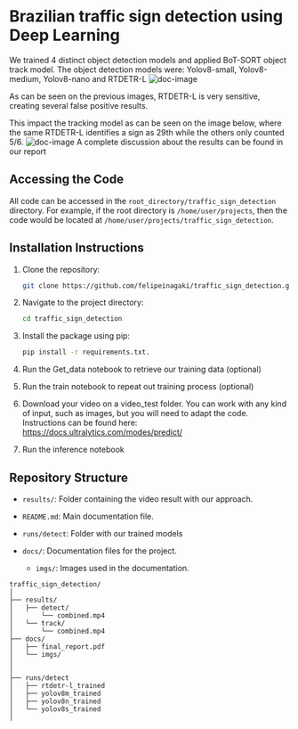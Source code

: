 # Brazilian traffic sign detection using Deep Learning
We trained 4 distinct object detection models and applied BoT-SORT object track model. 
The object detection models were: Yolov8-small, Yolov8-medium, Yolov8-nano and RTDETR-L
![doc-image](docs/imgs/doc_im_1.png)

As can be seen on the previous images, RTDETR-L is very sensitive, creating several false positive results.

This impact the tracking model as can be seen on the image below, where the same RTDETR-L identifies a sign as 29th while the others only counted 5/6.
![doc-image](docs/imgs/doc_im_2.png)
A complete discussion about the results can be found in our report 
## Accessing the Code

All code can be accessed in the `root_directory/traffic_sign_detection` directory. For example, if the root directory is `/home/user/projects`, then the code would be located at `/home/user/projects/traffic_sign_detection`.



## Installation Instructions

1. Clone the repository:

    ```bash
    git clone https://github.com/felipeinagaki/traffic_sign_detection.git
    ```

2. Navigate to the project directory:

    ```bash
    cd traffic_sign_detection
    ```

3. Install the package using pip:

    ```bash
    pip install -r requirements.txt.
    ```
4. Run the Get_data notebook to retrieve our training data (optional)

5. Run the train notebook to repeat out training process (optional)

6. Download your video on a video_test folder. You can work with any kind of input, such as images, but you will need to adapt the code. Instructions can be found here: https://docs.ultralytics.com/modes/predict/

7. Run the inference notebook 

## Repository Structure

- `results/`: Folder containing the video result with our approach.

- `README.md`: Main documentation file.

- `runs/detect`: Folder with our trained models
- `docs/`: Documentation files for the project.
    - `imgs/`: Images used in the documentation.

    
```{sh} 
traffic_sign_detection/
│
├── results/
│   ├── detect/
│       └── combined.mp4
│   └── track/
│       └── combined.mp4
├── docs/
│   ├── final_report.pdf
│   └── imgs/
│      
│
├── runs/detect
│   ├── rtdetr-l_trained
│   ├── yolov8m_trained
│   ├── yolov8n_trained
│   └── yolov8s_trained
│
  
```

